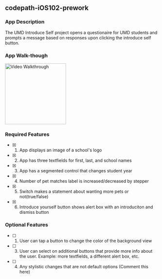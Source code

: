 ## codepath-iOS102-prework

### App Description

The UMD Introduce Self project opens a questionaire for UMD students and prompts
a message based on responses upon clicking the introduce self button.

### App Walk-though


 <img src= "https://i.imgur.com/a/QrYv7E4.gif" title = 'Video Walkthrough' width='200' alt = 'Video Walkthrough' /> 


### Required Features

- [x] 1. App displays an image of a school's logo
- [x] 2. App has three textfields for first, last, and school names
- [x] 3. App has a segmented control that changes student year
- [x] 4. Number of pet matches label is increased/decreased by stepper
- [x] 5. Switch makes a statement about wanting more pets or not(true/false) 
- [x] 6. Introduce yourself button shows alert box with an introduciton and dismiss button

### Optional Features

- [ ] 1. User can tap a button to change the color of the background view
- [ ] 3. User can select on additional buttons that provide more info about the user. Example: more textfields, a different alert box, etc.
- [ ] 4. Any stylistic changes that are not default options (Comment this here)


